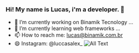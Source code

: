 ### Hi! My name is Lucas, i'm a developer. 👋
- 🔭 I’m currently working on Binamik Tecnology ...
- 🌱 I’m currently learning web frameworks ...
- 📫 How to reach me: lucas@binamik.com.br 
- 😄 Instagram: @luccasalex_ ![All Text](https://media3.giphy.com/media/Um3ljJl8jrnHy/200.gif)
<!--
**luketflp/luketflp** is a ✨ _special_ ✨ repository because its `README.md` (this file) appears on your GitHub profile.

Here are some ideas to get you started:

- 🔭 I’m currently working on Binamik Tecnology ...
- 🌱 I’m currently learning web frameworks ...
- 📫 How to reach me: lucas@binamik.com.br 
- 😄 Instagram: @luccasalex_
-->
